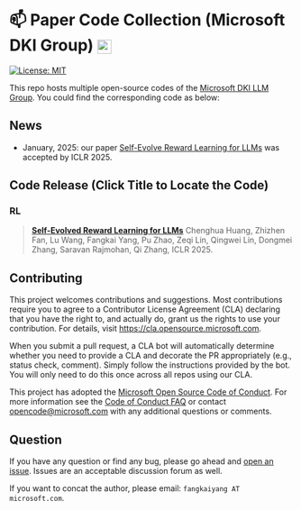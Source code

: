 # :mailbox: Paper Code Collection (Microsoft DKI Group) <img src="https://img-prod-cms-rt-microsoft-com.akamaized.net/cms/api/am/imageFileData/RE1Mu3b?ver=5c31" height="25" align=center>

[![License: MIT](https://img.shields.io/badge/License-MIT-yellow.svg)](https://opensource.org/licenses/MIT)


This repo hosts multiple open-source codes of the [Microsoft DKI LLM Group](https://www.microsoft.com/en-us/research/opportunity/data-analytics-intern-msra-dki/). You could find the corresponding code as below:

## News
- January, 2025: our paper [Self-Evolve Reward Learning for LLMs](https://arxiv.org/abs/2411.00418) was accepted by ICLR 2025.


## Code Release (Click Title to Locate the Code)

### RL

> **[Self-Evolved Reward Learning for LLMs](SER)**
> Chenghua Huang, Zhizhen Fan, Lu Wang, Fangkai Yang, Pu Zhao, Zeqi Lin, Qingwei Lin, Dongmei Zhang, Saravan Rajmohan, Qi Zhang, ICLR 2025.




## Contributing

This project welcomes contributions and suggestions.  Most contributions require you to agree to a
Contributor License Agreement (CLA) declaring that you have the right to, and actually do, grant us
the rights to use your contribution. For details, visit https://cla.opensource.microsoft.com.

When you submit a pull request, a CLA bot will automatically determine whether you need to provide
a CLA and decorate the PR appropriately (e.g., status check, comment). Simply follow the instructions
provided by the bot. You will only need to do this once across all repos using our CLA.

This project has adopted the [Microsoft Open Source Code of Conduct](https://opensource.microsoft.com/codeofconduct/).
For more information see the [Code of Conduct FAQ](https://opensource.microsoft.com/codeofconduct/faq/) or
contact [opencode@microsoft.com](mailto:opencode@microsoft.com) with any additional questions or comments.

## Question

If you have any question or find any bug, please go ahead and [open an issue](https://github.com/microsoft/DKI_LLM/issues). Issues are an acceptable discussion forum as well.

If you want to concat the author, please email: `fangkaiyang AT microsoft.com`.
